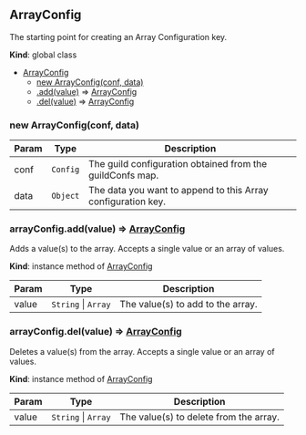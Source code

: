 <a name="ArrayConfig"></a>

## ArrayConfig
The starting point for creating an Array Configuration key.

**Kind**: global class

* [ArrayConfig](#ArrayConfig)
    * [new ArrayConfig(conf, data)](#new_ArrayConfig_new)
    * [.add(value)](#ArrayConfig+add) ⇒ [ArrayConfig](#ArrayConfig)
    * [.del(value)](#ArrayConfig+del) ⇒ [ArrayConfig](#ArrayConfig)

<a name="new_ArrayConfig_new"></a>

### new ArrayConfig(conf, data)

| Param | Type | Description |
| --- | --- | --- |
| conf | <code>Config</code> | The guild configuration obtained from the guildConfs map. |
| data | <code>Object</code> | The data you want to append to this Array configuration key. |

<a name="ArrayConfig+add"></a>

### arrayConfig.add(value) ⇒ [ArrayConfig](#ArrayConfig)
Adds a value(s) to the array. Accepts a single value or an array of values.

**Kind**: instance method of [ArrayConfig](#ArrayConfig)

| Param | Type | Description |
| --- | --- | --- |
| value | <code>String</code> &#124; <code>Array</code> | The value(s) to add to the array. |

<a name="ArrayConfig+del"></a>

### arrayConfig.del(value) ⇒ [ArrayConfig](#ArrayConfig)
Deletes a value(s) from the array. Accepts a single value or an array of values.

**Kind**: instance method of [ArrayConfig](#ArrayConfig)

| Param | Type | Description |
| --- | --- | --- |
| value | <code>String</code> &#124; <code>Array</code> | The value(s) to delete from the array. |